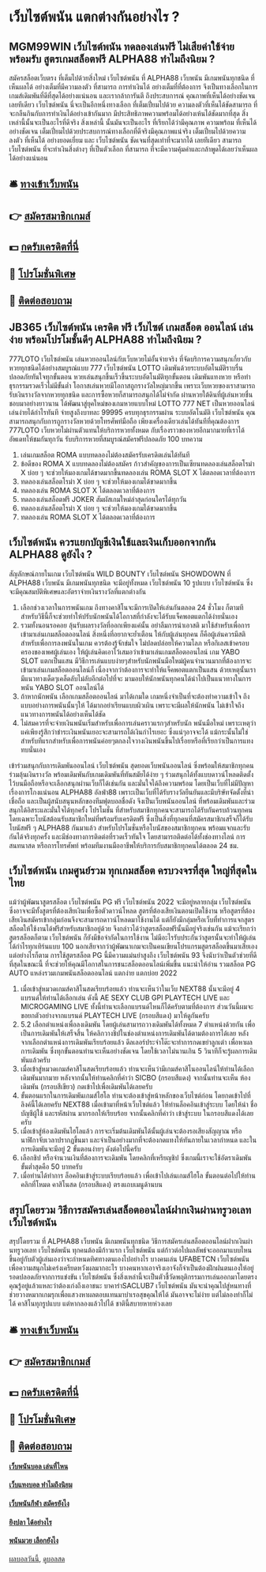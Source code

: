 # เว็บไซต์พนัน แตกต่างกันอย่างไร ?
## MGM99WIN เว็บไซต์พนัน ทดลองเล่นฟรี ไม่เสียค่าใช้จ่าย พร้อมรับ สูตรเกมสล็อตฟรี ALPHA88 ทำไมถึงนิยม ?
สมัครสล็อตเว็บตรง ที่เต็มไปด้วยสิ่งใหม่ เว็บไซต์พนัน ที่ ALPHA88 เว็บพนัน มีเกมพนันทุกชนิด ที่เห็นผลได้ อย่างเต็มที่มีความลงตัว ที่สามารถ การทำเงินได้ อย่างเต็มที่ที่ต้องการ จึงเป็นทางเลือกในการเกมส์เดิมพันที่ดีที่สุดได้อย่างแน่นอน และเรากล้าการันตี ถึงประสบการณ์ คุณภาพที่เห็นได้อย่างชัดเจนเลยทีเดียว เว็บไซต์พนัน นี่จะเป็นอีกหนึ่งทางเลือก ที่เต็มเปี่ยมไปด้วย ความลงตัวที่เห็นได้ชัดสามารถ ที่จะกลืนกินกับการทำเงินได้อย่างเข้ากันมาก มีประสิทธิภาพความพร้อมได้อย่างเห้นได้ชัดมากที่สุด สิ่งเหล่านี้นั้นจะเป็นอะไรที่ดีจริง สิ่งเหล่านี้ นั้นมันจะเป็นอะไร ที่เรียกได้ว่ามีคุณภาพ ความพร้อม ที่เห็นได้ อย่างชัดเจน เต็มเปี่ยมไปด้วยประสบการณ์ทางเลือกที่ดีจริงมีคุณภาพแน่จริง เต็มเปี่ยมไปด้วยความลงตัว ที่เห็นได้ อย่างยอดเยี่ยม และ เว็บไซต์พนัน ชัดเจนที่สุดเท่าที่จะมากได้ เลยทีเดียว สามารถ เว็บไซต์พนัน ที่จะทำเงินสิ่งต่างๆ ที่เป็นตัวเลือก ที่สามารถ ที่จะมีความคุ้มค่าและกล้าพูดได้เลยว่าเห็นผลได้อย่างแน่นอน

## 🛎 [ทางเข้าเว็บพนัน](https://bit.ly/3SdLNi2)
## 👉 [สมัครสมาชิกเกมส์](https://bit.ly/3SdLNi2)
## 💵 [กดรับเครดิตที่นี่](https://bit.ly/3dyRKHj)
## 👑 [โปรโมชั่นพิเศษ](https://bit.ly/3dyRKHj)
## 📱 [ติดต่อสอบถาม](https://bit.ly/3dyRKHj)

## JB365 เว็บไซต์พนัน เครดิต ฟรี เว็บไซต์ เกมสล็อต ออนไลน์ เล่นง่าย พร้อมโปรโมชั้นดีๆ ALPHA88 ทำไมถึงนิยม ?
777LOTO เว็บไซต์พนัน เล่นหวยออนไลน์กับเว็บหวยไม่อั้นจ่ายจริง ที่จัดบริการความสนุกเกี่ยวกับหวยทุกชนิดได้อย่างสมบูรณ์แบบ 777 เว็บไซต์พนัน LOTTO เดิมพันด้วยระบบอัตโนมัติราบรื่นปลอดภัยทันใจทุกขั้นตอน หวยเล่นสนุกขึ้นเร็วขึ้นระบบอัตโนมัติทุกขั้นตอน เดิมพันแทงหวย หรือทำธุรกรรมรวดเร็วไม่มีขั้นต่ำ โอกาสเล่นหวยมีโอกาสถูกรางวัลใหญ่มากขึ้น เพราะเว็บหวยของเราสามารถรับเงินรางวัลจากหวยทุกชนิด และการซื้อหวยก็สามารถสนุกได้ไม่จำกัด ผ่านหวยใต้ดินที่ผู้เล่นหวยชื่นชอบมาอย่างยาวนาน ได้พัฒนาสู่ยุคใหม่ของเกมหวยแบบใหม่ LOTTO 777 NET เป็นหวยออนไลน์เล่นง่ายได้กำไรทันที จ่ายสูงถึงบาทละ 99995 ครบทุกธุรกรรมผ่าน ระบบอัตโนมัติ เว็บไซต์พนัน คุณสามารถสนุกกับการถูกรางวัลหวยด้วยโทรศัพท์มือถือ เพียงเครื่องเดียวเล่นได้ทันทีที่คุณต้องการ 777LOTO เว็บหวยไม่ผ่านตัวแทนให้บริการหวยทั้งหมด กับเรื่องราวของหวยอีกมากมายที่เราได้อัพเดทให้ชมกันทุกวัน รับบริการหวยที่สมบูรณ์สมัครฟรีปลอดภัย 100
บทความ
1. เล่นเกมสล็อต ROMA แบบทดลองไม่ต้องสมัครรับเครดิตเล่นได้ทันที
2. ข้อดีของ ROMA X แบบทดลองไม่ต้องสมัคร ก้าวสำคัญของการเป็นเซียนทดลองเล่นสล็อตโรม่า X บ่อย ๆ จะช่วยให้มองเกมได้ขาดมากขึ้นทดลองเล่น ROMA SLOT X ได้ตลอดเวลาที่ต้องการ
3. ทดลองเล่นสล็อตโรม่า X บ่อย ๆ จะช่วยให้มองเกมได้ขาดมากขึ้น
4. ทดลองเล่น ROMA SLOT X ได้ตลอดเวลาที่ต้องการ
5. ทดลองเล่นสล็อตฟรี JOKER สัมผัสเกมใหม่ล่าสุดก่อนใครได้ทุกวัน
6. ทดลองเล่นสล็อตโรม่า X บ่อย ๆ จะช่วยให้มองเกมได้ขาดมากขึ้น
7. ทดลองเล่น ROMA SLOT X ได้ตลอดเวลาที่ต้องการ

## เว็บไซต์พนัน ควรแยกบัญชีเงินใช้และเงินเก็บออกจากกัน ALPHA88 ดูยังไง ?
สัญลักษณ์ภายในเกม เว็บไซต์พนัน WILD BOUNTY เว็บไซต์พนัน SHOWDOWN ที่ ALPHA88 เว็บพนัน มีเกมพนันทุกชนิด จะมีอยู่ทั้งหมด เว็บไซต์พนัน 10 รูปแบบ เว็บไซต์พนัน ซึ่งจะมีคุณสมบัติพิเศษและอัตราจ่ายเงินรางวัลที่แตกต่างกัน
1. เลือกช่วงเวลาในการพนันเกม ถึงทางคาสิโนจะมีการเปิดให้เล่นกันตลอด 24 ชั่วโมง ก็ตามทีสำหรับวิธีนี้ก็จะช่วยทำให้ปรับนักพนันได้โอกาสที่กำลังจะได้รับแจ็คพอตแตกได้ง่ายนั่นเอง
2. รวมทั้งนอนรอคอย ลุ้นรับผลรางวัลที่ออกเพียงแค่นั้น อย่าลืมการนำเอาสติ มาใช้สำหรับเพื่อการเข้ามาเล่นเกมสล็อตออนไลน์ สิ่งหนึ่งที่อยากจะย้ำเตือน ให้กับผู้เล่นทุกคน ก็คือผู้เล่นควรมีสติสำหรับเพื่อการลงพนันในเกม ควรต้องรู้จักข่มใจ ไม่ปลดปล่อยให้ความโลภ หรือกิเลสเข้าครอบครองของเพศผู้เล่นเอง ให้ผู้เล่นคิดเอาไว้เสมอว่าเข้ามาเล่นเกมสล็อตออนไลน์ เกม YABO SLOT แตกเป็นแสน มีวิธีการเล่นแบบง่ายๆสำหรับนักพนันมือใหม่ผู้คนจำนวนมากที่ต้องการจะเข้ามาเล่นเกมสล็อตออนไลน์ก็ เนื่องจากว่าต้องการจะทำให้แจ็คพอตแตกเป็นแสน ด้วยเหตุนั้นเรามีแนวทางเด็ดๆเคล็ดลับไม่ลับอีกต่อไปที่จะ มามอบให้นักพนันทุกคนได้นำไปเป็นแนวทางในการพนัน YABO SLOT ออนไลน์ได้
3. ถ้าหากนักพนัน เลือกเกมสล็อตออนไลน์ มาได้เกมใด เกมหนึ่งจำเป็นที่จะต้องทำความเข้าใจ ถึงแบบอย่างการพนันนั้นๆให้ ได้มากอย่าเรียนแบบผิวเผิน เพราะจะมีผลให้นักพนัน ไม่เข้าใจถึงแนวทางการพนันได้อย่างเห็นได้ชัด
4. ไม่สมควรที่จะจ่ายเงินพนันเริ่มสำหรับเพื่อการเล่นคราวแรกๆสำหรับนัก พนันมือใหม่ เพราะเหตุว่าแค่เพียงรู้สึกว่าชำระเงินพนันเยอะจะสามารถได้เงินกำไรเยอะ ซึ่งแน่ๆอาจจะได้ แม้กระนั้นไม่ใช่สำหรับทีแรกสำหรับเพื่อการพนันค่อยๆตกลงใจวางเงินพนันขึ้นไปเรื่อยหรือที่เรียกว่าเป็นการแทงทบนั่นเอง

เข้าร่วมสนุกกับการเดิมพันออนไลน์ เว็บไซต์พนัน สุดยอดเว็บพนันออนไลน์ ซึ่งพร้อมให้สมาชิกทุกคนร่วมลุ้นเงินรางวัล พร้อมเดิมพันกับเกมเดิมพันที่ทันสมัยได้ง่าย ๆ ร่วมสนุกได้ทั้งแบบดาวน์โหลดติดตั้งไว้บนมือถือหรือจะเลือกสนุกผ่านเว็บก็ได้เช่นกัน และมั่นใจได้ถึงความพร้อม โดยเป็นเว็บที่ไม่มีปัญหาเรื่องการโกงแน่นอน ALPHA88 อัลฟ่า88 เพราะเป็นเว็บที่ได้รับรางวัลยืนยันและมีบริษัทจัดตั้งที่น่าเชื่อถือ และเป็นผู้สนับสนุนหลักของทีมฟุตบอลชื่อดัง จึงเป็นเว็บพนันออนไลน์ ที่พร้อมเดิมพันและร่วมสนุกได้อิสระและมั่นใจได้ทุกครั้ง
โปรโมชั่น ที่สำหรับสมาชิกทุกคนจะสามารถได้รับกันครบถ้วนทุกคน โดยเฉพาะโบนัสต้อนรับสมาชิกใหม่ที่พร้อมรับเครดิตฟรี ซึ่งเป็นสิ่งที่ทุกคนที่สมัครสมาชิกเสร็จก็ได้รับโบนัสฟรี ๆ ALPHA88 กันมาแล้ว สำหรับโปรโมชั่นหรือโบนัสของสมาชิกทุกคน พร้อมแจกและรับกันได้จริงทุกครั้ง และมีช่องทางการติดต่อที่รวดเร็วทันใจ โดยสามารถติดต่อได้ทั้งช่องทางไลน์ การสนทนาสด หรือการโทรศัพท์ พร้อมทีมงานมืออาชีพให้บริการกับสมาชิกทุกคนได้ตลอด 24 ชม.

## เว็บไซต์พนัน เกมศูนย์รวม ทุกเกมสล็อต ครบวงจรที่สุด ใหญ่ที่สุดในไทย
แม้ว่าผู้พัฒนาสูตรสล็อต เว็บไซต์พนัน PG ฟรี เว็บไซต์พนัน 2022 จะมีอยู่หลายกลุ่ม เว็บไซต์พนัน ซึ่งอาจจะมีทั้งสูตรที่ต้องเสียเงินเพื่อซื้อตัวดาวน์โหลด สูตรที่ต้องเสียเงินตอนเปิดใช้งาน หรือสูตรที่ต้องเสียเงินสมัครเข้ากลุ่มก่อนจึงจะสามารถดาวน์โหลดมาใช้งานได้ แต่ก็ยังมีกลุ่มหรือเว็บที่ทำการแจกสูตรสล็อตให้ใช้งานได้ฟรีสำหรับสมาชิกอยู่ด้วย จึงกล่าวได้ว่าสูตรสล็อตฟรีนั้นมีอยู่จริงเช่นกัน
แม้จะเรียกว่าสูตรสล็อตก็ตาม เว็บไซต์พนัน ก็ยังมีข้อจำกัดในการใช้งาน ไม่มีอะไรรับประกันว่าสูตรนั้นจะทำให้ผู้เล่นได้กำไรทุกเทิร์นแบบ 100 นอกเสียจากว่าผู้พัฒนาเกมจะเป็นคนเขียนโปรแกรมสูตรสล็อตขึ้นมาเสียเอง แต่อย่างไรก็ตาม การใช้สูตรสล็อต PG นี้มีความแม่นยำสูงถึง เว็บไซต์พนัน 93 จึงนับว่าเป็นตัวช่วยที่ดีที่สุดในขณะนี้ ที่จะช่วยให้คุณมีโอกาสในการชนะสล็อตออนไลน์เพิ่มขึ้น
แนะนำให้อ่าน รวมสล็อต PG AUTO แหล่งรวมเกมพนันสล็อตออนไลน์ แตกง่าย แตกบ่อย 2022
1. เมื่อเข้าสู่หมวดเกมส์คาสิโนสดเรียบร้อยแล้ว ท่านจะเห็นว่าในเว็บ NEXT88 นั้นจะมีอยู่ 4 แบรนด์ให้ท่านได้เลือกเล่น ดังนี้ AE SEXY CLUB GPI PLAYTECH LIVE และ MICROGAMING LIVE ทั้งนี้ท่านจะเลือกแบรนด์ไหนก็ได้ครับตามที่ต้องการ ส่วนวันนี้ผมจะขอยกตัวอย่างจากแบรนด์ PLAYTECH LIVE (กรอบสีแดง) มาให้ดูกันครับ
2. 5.2 เลือกตำแหน่งเพื่อลงเดิมพัน โดยผู้เล่นสามารถวางเดิมพันได้ทั้งหมด 7 ตำแหน่งด้วยกัน เพื่อเป็นการเดิมพันให้เสร็จสิ้น ให้คลิกวางชิปในช่องตำแหน่งการเดิมพันได้ตามต้องการได้เลย หลังจากเลือกตำแหน่งการเดิมพันเรียบร้อยแล้ว ดีลเลอร์ประจำโต๊ะจะทำการกดเขย่าลูกเต๋า เพื่อหาผลการเดิมพัน ซึ่งทุกขั้นตอนท่านจะเห็นอย่างชัดเจน โดยใช้เวลาไม่นานเกิน 5 วินาทีก็จะรู้ผลการเดิมพันแล้วครับ
3. เมื่อเข้าสู่หมวดเกมส์คาสิโนสดเรียบร้อยแล้ว ท่านจะเห็นว่ามีเกมส์คาสิโนออนไลน์ให้ท่านได้เลือกเดิมพันมากมาย หลังจากนั้นให้ท่านคลิกที่คำว่า SICBO (กรอบสีแดง) จากนั้นท่านจะเห็น ห้องเดิมพัน (กรอบสีเขียว) กดเข้าไปเพื่อเดิมพันได้เลยครับ
4. ขั้นตอนแรกในการเดิมพันเกมส์ไฮโล ท่านจะต้องเข้าสู่หน้าหลักของเว็บไซต์ก่อน โดยกดเข้าไปที่ลิงค์นี้ได้เลยครับ NEXT88 เมื่อเข้ามาที่หน้าเว็บไซต์แล้ว ให้ท่านล็อคอินเข้าสู่ระบบ โดยให้นำ ชื่อบัญชีผู้ใช้ และรหัสผ่าน มากรอกให้เรียบร้อย จากนั้นคลิกที่คำว่า เข้าสู่ระบบ ในกรอบสีแดงได้เลยครับ
5. เมื่อเข้าสู่ห้องเดิมพันไฮโลแล้ว การจะเริ่มต้นเดิมพันได้นั้นผู้เล่นจะต้องรอเสียงสัญญาณ หรือนาฬิกาจับเวลาปรากฏขึ้นมา และจำเป็นอย่างมากที่จะต้องกดแทงให้ทันภายในเวลากำหนด และในการเดิมพันจะมีอยู่ 2 ขั้นตอนง่ายๆ ดังต่อไปนี้ครับ
6. เลือกชิป หรือจำนวนเงินที่ต้องการจะเดิมพัน โดยคลิกที่เหรียญชิป ซึ่งเกมนี้เราจะใช้อัตราเดิมพันขั้นต่ำสุดคือ 50 บาทครับ
7. เมื่อท่านได้ทำการ ล็อคอินเข้าสู่ระบบเรียบร้อยแล้ว เพื่อเข้าไปเล่นเกมส์ไฮโล ขั้นตอนต่อไปให้ท่านคลิกที่โหมด คาสิโนสด (กรอบสีแดง) ตรงแถบเมนูด้านบน

## สรุปโดยรวม วิธีการสมัครเล่นสล็อตออนไลน์ฝากเงินผ่านทรูวอเลท เว็บไซต์พนัน
สรุปโดยรวม ที่ ALPHA88 เว็บพนัน มีเกมพนันทุกชนิด วิธีการสมัครเล่นสล็อตออนไลน์ฝากเงินผ่านทรูวอเลท เว็บไซต์พนัน ทุกคนต้องมีก้าวแรก เว็บไซต์พนัน แต่ก้าวต่อไปผลลัพธ์จะออกมาแบบไหนขึ้นอยู่กับตัวผู้เล่นเองว่าจะกำหนดทิศทางตนเองไปอย่างไร บางคนเล่น UFABETCN เว็บไซต์พนัน เพื่อความสนุกไม่เคร่งเครียดหวังผลมากอะไร บางคนหากเอาจริงเอาจังก็จำเป็นต้องฝึกฝนตนเองให้อยู่รอดปลอดภัยจากการแข่งขัน เว็บไซต์พนัน ซึ่งสิ่งเหล่านี้จะเป็นตัวชี้วัดพฤติกรรมการเล่นออกมาโดยตรง คุณรู้อยู่แล้วแหละว่าต้องเก่งถึงเอาชนะ บาคาร่าSACLUB7 เว็บไซต์พนัน มันจะนำคุณไปสู่หนทางที่ช่วยวางหมากเกมรุกเพื่อแสวงหาผลตอบแทนมาบำเรอสุขคุณให้ได้ มันอาจจะไม่ง่าย แต่ไม่ลองทำก็ไม่ได้ คาสิโนทุกรูปแบบ แต่หากลองแล้วไปได้ ชาตินี้สบายหายห่วงเลย

## 🛎 [ทางเข้าเว็บพนัน](https://bit.ly/3SdLNi2)
## 👉 [สมัครสมาชิกเกมส์](https://bit.ly/3SdLNi2)
## 💵 [กดรับเครดิตที่นี่](https://bit.ly/3dyRKHj)
## 👑 [โปรโมชั่นพิเศษ](https://bit.ly/3dyRKHj)
## 📱 [ติดต่อสอบถาม](https://bit.ly/3dyRKHj)

#### [เว็บพนันบอล เล่นที่ไหน](https://atom.io/themes/เว็บพนันบอล%20เล่นที่ไหน)
#### [เว็บแทงบอล ทำไมถึงนิยม](https://atom.io/themes/เว็บแทงบอล%20ทำไมถึงนิยม)
#### [เว็บพนันกีฬา สมัครยังไง](https://atom.io/themes/เว็บพนันกีฬา%20สมัครยังไง)
#### [ยิงปลา ได้อย่างไร](https://atom.io/themes/ยิงปลา%20ได้อย่างไร)
#### [พนันมวย เลือกยังไง](https://atom.io/themes/พนันมวย%20เลือกยังไง)

[ผลบอลวันนี้](https://siamsport.tv "ผลบอลวันนี้"), [ดูบอลสด](https://siamsport.tv/ดูบอลสด "ดูบอลสด")